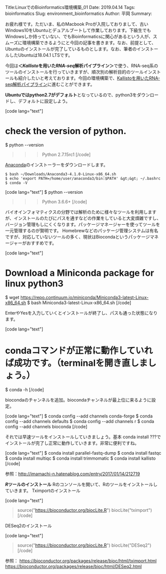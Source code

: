 Title:LinuxでのBioinformatics環境構築_01
Date: 2019.04.14
Tags: bioinformatics
Slug: environment_bioinformatics
Author: 平岡
Summary:

お疲れ様です。ただいま、私のMacbook Proが入院しておりまして、古いWindows10をUbuntuとデュアルブートして作業しております。下級生でもWindowsしか持っていない、でもBioinformaticsに関心があるという人が、スムーズに環境構築できるようにと今回の記事を書きます。なお、前提として、Ubuntuのインストールが完了しているものとします。なお、筆者のインストールしたUbuntuは18.04.1 LTSです。

今回は<strong>＜<em>Kallisto</em>を用いた<em>RNA-seq</em>解析パイプライン＞</strong>で使う、RNA-seq系のツールのインストールを行っていきますが、順次別の解析目的のツールインストールも紹介したいと考えております。今回の環境構築で、<a href="https://pythonoum.wordpress.com/2018/10/16/kallisto%E3%82%92%E7%94%A8%E3%81%84%E3%81%9Frna-seq%E8%A7%A3%E6%9E%90%E3%83%91%E3%82%A4%E3%83%97%E3%83%A9%E3%82%A4%E3%83%B3/">Kallistoを用いたRNA-seq解析パイプライン</a>に進むことができます。

<strong>Ubuntuではpython2.7がデフォルト</strong>となっているので、python3をダウンロードし、デフォルトに設定しよう。

[code lang="text"]
# check the version of python.
$ python --version
>>> Python 2.7.15rc1
[/code]

<a href="https://www.anaconda.com/download/#macos">Anaconda</a>のインストーラーをダウンロードします。

```
$ bash ~/Downloads/Anaconda3-4.1.0-Linux-x86_64.sh
$ echo 'export PATH=/home/user/anaconda3/bin:$PATH' &gt;&gt; ~/.bashrc
$ conda -V
```

[code lang="text"]
$ python --version
>>> Python 3.6.6+
[/code]

バイオインフォマティクスの分野では解析のために様々なツールを利用しますが、インストールのたびにパスを通すなどの作業をしていると大変煩雑ですし、バージョン管理もしにくくなります。パッケージマネージャーを使ってツールを一元管理するのが賢明です。
Homebrewなどのパッケージ管理システムは有名ですが、対応していないツールの多く、現状はBiocondaというパッケージマネージャーがおすすめです。

[code lang="text"]
# Download a Miniconda package for linux python3
$ wget https://repo.continuum.io/miniconda/Miniconda3-latest-Linux-x86_64.sh
$ bash Miniconda3-latest-Linux-x86_64.sh
[/code]

EnterやYesを入力していくとインストールが終了し、パスも通った状態になります。

[code lang="text"]
# condaコマンドが正常に動作していれば成功です。（terminalを開き直しましょう。）
$ conda -h
[/code]

biocondaのチャンネルを追加。biocondaチャンネルが最上位に来るように設定。

[code lang="text"]
$ conda config --add channels conda-forge
$ conda config --add channels defaults
$ conda config --add channels r
$ conda config --add channels bioconda
[/code]

それでは早速ツールをインストールしていきましょう。基本 conda install ???でインストールが完了し正常に動作していきます。非常に便利ですね。

[code lang="text"]
$ conda install parallel-fastq-dump
$ conda install fastqc
$ conda install multiqc
$ conda install trimmomatic
$ conda install kallisto
[/code]

参照：http://imamachi-n.hatenablog.com/entry/2017/01/14/212719

<strong><em>R</em>ツールのインストール</strong>
Rのコンソールを開いて、Rのツールをインストールしていきます。
Tximportのインストール

[code lang="text"]
> source("https://bioconductor.org/biocLite.R")
> biocLite("tximport")
[/code]

DESeq2のインストール

[code lang="text"]
> source("https://bioconductor.org/biocLite.R")
> biocLite("DESeq2")
[/code]

参照：
https://bioconductor.org/packages/release/bioc/html/tximport.html
https://bioconductor.org/packages/release/bioc/html/DESeq2.html
